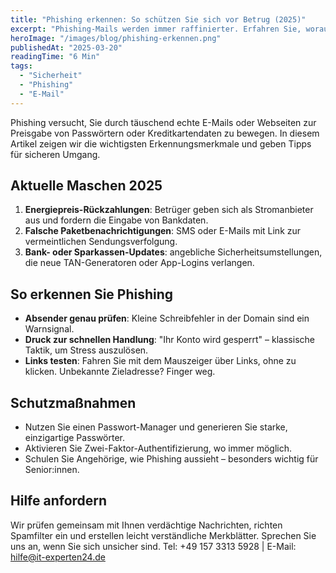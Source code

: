 ```yaml
---
title: "Phishing erkennen: So schützen Sie sich vor Betrug (2025)"
excerpt: "Phishing-Mails werden immer raffinierter. Erfahren Sie, worauf Sie 2025 achten müssen, um sich und Ihre Familie zu schützen."
heroImage: "/images/blog/phishing-erkennen.png"
publishedAt: "2025-03-20"
readingTime: "6 Min"
tags:
  - "Sicherheit"
  - "Phishing"
  - "E-Mail"
---
```


Phishing versucht, Sie durch täuschend echte E-Mails oder Webseiten zur Preisgabe von Passwörtern oder Kreditkartendaten zu bewegen. In diesem Artikel zeigen wir die wichtigsten Erkennungsmerkmale und geben Tipps für sicheren Umgang.

## Aktuelle Maschen 2025

1. **Energiepreis-Rückzahlungen**: Betrüger geben sich als Stromanbieter aus und fordern die Eingabe von Bankdaten.
2. **Falsche Paketbenachrichtigungen**: SMS oder E-Mails mit Link zur vermeintlichen Sendungsverfolgung.
3. **Bank- oder Sparkassen-Updates**: angebliche Sicherheitsumstellungen, die neue TAN-Generatoren oder App-Logins verlangen.

## So erkennen Sie Phishing

- **Absender genau prüfen**: Kleine Schreibfehler in der Domain sind ein Warnsignal.
- **Druck zur schnellen Handlung**: "Ihr Konto wird gesperrt" – klassische Taktik, um Stress auszulösen.
- **Links testen**: Fahren Sie mit dem Mauszeiger über Links, ohne zu klicken. Unbekannte Zieladresse? Finger weg.

## Schutzmaßnahmen

- Nutzen Sie einen Passwort-Manager und generieren Sie starke, einzigartige Passwörter.
- Aktivieren Sie Zwei-Faktor-Authentifizierung, wo immer möglich.
- Schulen Sie Angehörige, wie Phishing aussieht – besonders wichtig für Senior:innen.

## Hilfe anfordern

Wir prüfen gemeinsam mit Ihnen verdächtige Nachrichten, richten Spamfilter ein und erstellen leicht verständliche Merkblätter. Sprechen Sie uns an, wenn Sie sich unsicher sind. Tel: +49 157 3313 5928 | E-Mail: hilfe@it-experten24.de
